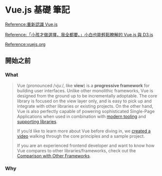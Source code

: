 # Vue.js 基礎 筆記

[Reference:重新認識 Vue.js](https://book.vue.tw/)

[Reference:「小孩才做選擇，我全都要。」小白也能輕鬆瞭解的 Vue.js 與 D3.js](https://ithelp.ithome.com.tw/users/20119062/ironman/2242) 

[Reference:vuejs.org](https://vuejs.org/)



## 開始之前

### What

> Vue (pronounced /vjuː/, like **view**) is a **progressive framework** for building user interfaces. Unlike other monolithic frameworks, Vue is designed from the ground up to be incrementally adoptable. The core library is focused on the view layer only, and is easy to pick up and integrate with other libraries or existing projects. On the other hand, Vue is also perfectly capable of powering sophisticated Single-Page Applications when used in combination with [modern tooling](https://vuejs.org/v2/guide/single-file-components.html) and [supporting libraries](https://github.com/vuejs/awesome-vue#components--libraries).
>
> If you’d like to learn more about Vue before diving in, we [created a video](https://vuejs.org/v2/guide/#) walking through the core principles and a sample project.
>
> If you are an experienced frontend developer and want to know how Vue compares to other libraries/frameworks, check out the [Comparison with Other Frameworks](https://vuejs.org/v2/guide/comparison.html).

### Why

